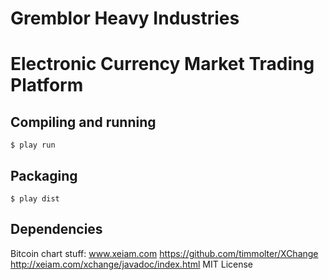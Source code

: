 
# Gremblor Heavy Industries
# Electronic Currency Market Trading Platform


## Compiling and running

    $ play run

## Packaging

    $ play dist

## Dependencies

  Bitcoin chart stuff: www.xeiam.com
  https://github.com/timmolter/XChange
  http://xeiam.com/xchange/javadoc/index.html
  MIT License
